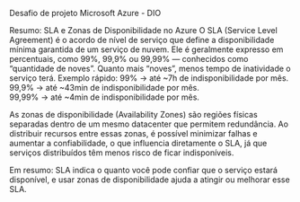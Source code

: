 Desafio de projeto Microsoft Azure - DIO

Resumo: SLA e Zonas de Disponibilidade no Azure
O SLA (Service Level Agreement) é o acordo de nível de serviço que define a disponibilidade mínima garantida de um serviço de nuvem. Ele é geralmente expresso em percentuais, como 99%, 99,9% ou 99,99% — conhecidos como “quantidade de noves”. Quanto mais “noves”, menos tempo de inatividade o serviço terá.
Exemplo rápido:
99% → até ~7h de indisponibilidade por mês. <br>
99,9% → até ~43min de indisponibilidade por mês. <br>
99,99% → até ~4min de indisponibilidade por mês. <br>

As zonas de disponibilidade (Availability Zones) são regiões físicas separadas dentro de um mesmo datacenter que permitem redundância. Ao distribuir recursos entre essas zonas, é possível minimizar falhas e aumentar a confiabilidade, o que influencia diretamente o SLA, já que serviços distribuídos têm menos risco de ficar indisponíveis.

Em resumo:
SLA indica o quanto você pode confiar que o serviço estará disponível, e usar zonas de disponibilidade ajuda a atingir ou melhorar esse SLA.
